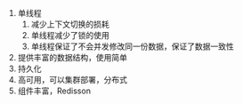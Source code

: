 1. 单线程
	1. 减少上下文切换的损耗
	2. 单线程减少了锁的使用
	3. 单线程保证了不会并发修改同一份数据，保证了数据一致性
2. 提供丰富的数据结构，使用简单
3. 持久化
4. 高可用，可以集群部署，分布式
5. 组件丰富，Redisson